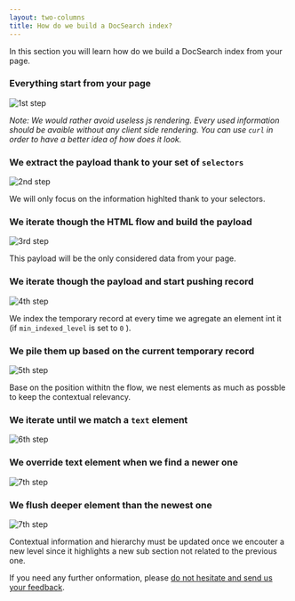 ```yaml
---
layout: two-columns
title: How do we build a DocSearch index?
---
```


In this section you will learn how do we build a DocSearch index from your page.


### Everything start from your page

<img src="./assets/how_do_we_build_docsearch_index_1.png" alt="1st step" class="mt-2"/>

_Note: We would rather avoid useless js rendering. Every used information should be avaible without any client side rendering. You can use `curl` in order to have a better idea of how does it look._

### We extract the payload thank to your set of `selectors  `
<img src="./assets/how_do_we_build_docsearch_index_2.png" alt="2nd step" class="mt-2"/>

We will only focus on the information highlted thank to your selectors.

### We iterate though the HTML flow and build the payload
<img src="./assets/how_do_we_build_docsearch_index_3.png" alt="3rd step" class="mt-2"/>

This payload will be the only considered data from your page.

### We iterate though the payload and start pushing record
<img src="./assets/how_do_we_build_docsearch_index_4.png" alt="4th step" class="mt-2"/>

We index the temporary record at every time we agregate an element int it (if `min_indexed_level` is set to `0` ).

### We pile them up based on the current temporary record
<img src="./assets/how_do_we_build_docsearch_index_5.png" alt="5th step" class="mt-2"/>

Base on the position withitn the flow, we nest elements as much as possble to keep the contextual relevancy.

### We iterate until we match a `text` element
<img src="./assets/how_do_we_build_docsearch_index_6.png" alt="6th step" class="mt-2"/>


### We override text element when we find a newer one
<img src="./assets/how_do_we_build_docsearch_index_7.png" alt="7th step" class="mt-2"/>

### We flush deeper element than the newest one
<img src="./assets/how_do_we_build_docsearch_index_7.png" alt="7th step" class="mt-2"/>

Contextual information and hierarchy must be updated once we encouter a new level since it highlights a new sub section not related to the previous one.

If you need any further onformation, please [do not hesitate and send us your feedback][1].

[1]: mailto:docsearch@algolia.com
